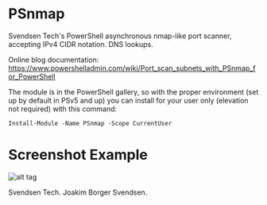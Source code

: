 # PSnmap
Svendsen Tech's PowerShell asynchronous nmap-like port scanner, accepting IPv4 CIDR notation. DNS lookups.

Online blog documentation: https://www.powershelladmin.com/wiki/Port_scan_subnets_with_PSnmap_for_PowerShell

The module is in the PowerShell gallery, so with the proper environment (set up by default in PSv5 and up) you can install for your user only (elevation not required) with this command:

`Install-Module -Name PSnmap -Scope CurrentUser`

# Screenshot Example

![alt tag](/img/pnmap-example-with-services-attached.png)

Svendsen Tech. Joakim Borger Svendsen.

